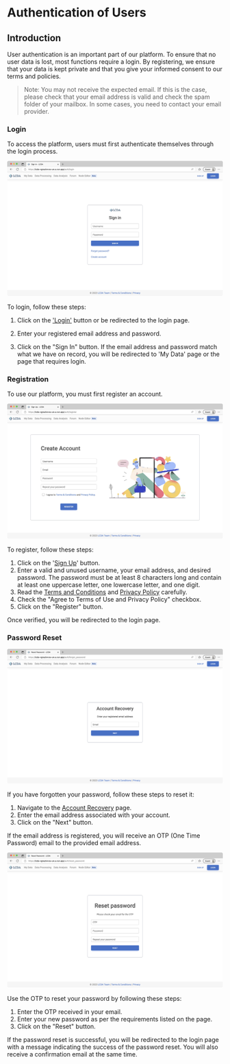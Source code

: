 # Authentication of Users

## Introduction

User authentication is an important part of our platform. To ensure that no user data is lost, most functions require a login. By registering, we ensure that your data is kept private and that you give your informed consent to our terms and policies.

> Note: You may not receive the expected email. If this is the case, please check that your email address is valid and check the spam folder of your mailbox. In some cases, you need to contact your email provider.

### Login
To access the platform, users must first authenticate themselves through the login process. 

![Login](./images/auth/login.jpg)


To login, follow these steps:

1. Click on the ['Login'](https://lcda-vgnazlwvxa-uw.a.run.app/auth/login) button or be redirected to the login page.

2. Enter your registered email address and password.

3. Click on the "Sign In" button.
If the email address and password match what we have on record, 
you will be redirected to 'My Data' page or the page that requires login.


### Registration

To use our platform, you must first register an account.

![Register](./images/auth/register.jpg)

To register, follow these steps:

1. Click on the '[Sign Up](https://lcda-vgnazlwvxa-uw.a.run.app/auth/register)' button.
2. Enter a valid and unused username, your email address, 
and desired password. The password must be at least 8 characters long and contain at least one uppercase letter, one lowercase letter, and one digit.
3. Read the [Terms and Conditions](https://lcda-vgnazlwvxa-uw.a.run.app/legal/terms) 
and [Privacy Policy](https://lcda-vgnazlwvxa-uw.a.run.app/legal/privacy) carefully. 
5. Check the "Agree to Terms of Use and Privacy Policy" checkbox.
4. Click on the "Register" button.

Once verified, you will be redirected to the login page.

### Password Reset

![Forgot password](./images/auth/forgot.png)

If you have forgotten your password, follow these steps to reset it:

1. Navigate to the [Account Recovery](https://lcda-vgnazlwvxa-uw.a.run.app/auth/forgot_password) page.
2. Enter the email address associated with your account.
3. Click on the "Next" button.

If the email address is registered, you will receive an OTP (One Time Password) email to the provided email address. 

![Reset passowrd](./images/auth/reset.jpg)

Use the OTP to reset your password by following these steps:

1. Enter the OTP received in your email.
2. Enter your new password as per the requirements listed on the page.
3. Click on the "Reset" button.

If the password reset is successful, you will be redirected to the login page 
with a message indicating the success of the password reset.
You will also receive a confirmation email at the same time.

